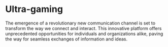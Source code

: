 # Ultra-gaming
The emergence of a revolutionary new communication channel is set to transform the way we connect and interact. This innovative platform offers unprecedented opportunities for individuals and organizations alike, paving the way for seamless exchanges of information and ideas.
